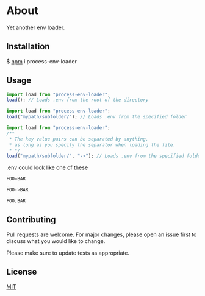 # About

Yet another env loader.

## Installation

\$ [npm](https://www.npmjs.com) i process-env-loader

## Usage

```js
import load from "process-env-loader";
load(); // Loads .env from the root of the directory
```

```js
import load from "process-env-loader";
load("mypath/subfolder/"); // Loads .env from the specified folder
```

```js
import load from "process-env-loader";
/**
 * The key value pairs can be separated by anything,
 * as long as you specify the separator when loading the file.
 * */
load("mypath/subfolder/", "->"); // Loads .env from the specified folder, using the specified seperator
```


.env could look like one of these

```js
FOO=BAR
```

```js
FOO->BAR
```

```js
FOO,BAR
```

## Contributing

Pull requests are welcome. For major changes, please open an issue first to discuss what you would like to change.

Please make sure to update tests as appropriate.

## License

[MIT](https://choosealicense.com/licenses/mit/)
